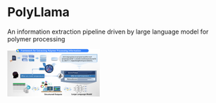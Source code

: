 # PolyLlama
An information extraction pipeline driven by large language model for polymer processing

<img src="https://github.com/Sleepykaby/PolyLlama/blob/main/file/picture.svg" width="210px">
